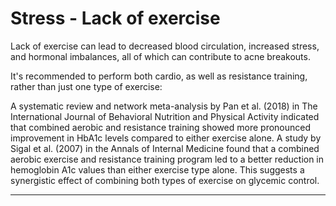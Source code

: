 # Stress - Lack of exercise

Lack of exercise can lead to decreased blood circulation, increased stress, and hormonal imbalances, all of which can contribute to acne breakouts.

It's recommended to perform both cardio, as well as resistance training, rather than just one type of exercise:

A systematic review and network meta-analysis by Pan et al. (2018) in The International Journal of Behavioral Nutrition and Physical Activity indicated that combined aerobic and resistance training showed more pronounced improvement in HbA1c levels compared to either exercise alone.
A study by Sigal et al. (2007) in the Annals of Internal Medicine found that a combined aerobic exercise and resistance training program led to a better reduction in hemoglobin A1c values than either exercise type alone. This suggests a synergistic effect of combining both types of exercise on glycemic control.

---

